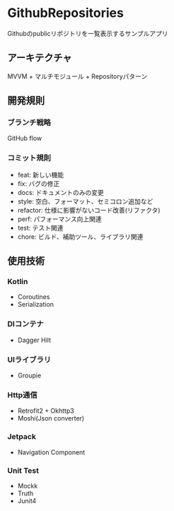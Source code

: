 # GithubRepositories

Githubのpublicリポジトリを一覧表示するサンプルアプリ

## アーキテクチャ

MVVM + マルチモジュール + Repositoryパターン

## 開発規則

### ブランチ戦略

GitHub flow

### コミット規則

- feat: 新しい機能
- fix: バグの修正
- docs: ドキュメントのみの変更
- style: 空白、フォーマット、セミコロン追加など
- refactor: 仕様に影響がないコード改善(リファクタ)
- perf: パフォーマンス向上関連
- test: テスト関連
- chore: ビルド、補助ツール、ライブラリ関連

## 使用技術

### Kotlin
- Coroutines
- Serialization

### DIコンテナ
- Dagger Hilt

### UIライブラリ
- Groupie

### Http通信
- Retrofit2 + Okhttp3
- Moshi(Json converter)

### Jetpack
- Navigation Component

### Unit Test
- Mockk
- Truth
- Junit4

 
    
